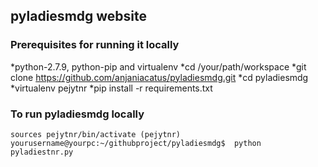 ## pyladiesmdg website 
### Prerequisites for running it locally
*python-2.7.9, python-pip and virtualenv
*cd /your/path/workspace
*git clone  https://github.com/anjaniacatus/pyladiesmdg.git 
*cd pyladiesmdg
*virtualenv pejytnr
*pip install -r requirements.txt
  
### To run pyladiesmdg locally
 `
 sources pejytnr/bin/activate
 (pejytnr) yourusername@yourpc:~/githubproject/pyladiesmdg$ 
 python pyladiestnr.py
 `
